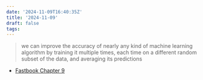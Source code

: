 ```yaml
---
date: '2024-11-09T16:40:35Z'
title: '2024-11-09'
draft: false
tags:
---
```


> we can improve the accuracy of nearly any kind of machine learning algorithm by training it multiple times, each time on a different random subset of the data, and averaging its predictions

- [Fastbook Chapter 9](https://github.com/fastai/fastbook/blob/master/09_tabular.ipynb)
